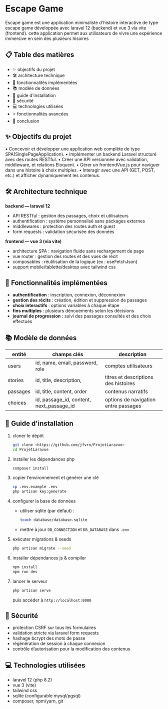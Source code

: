 # Escape Game

Escape game est une application minimaliste d'histoire interactive de type escape game développée avec laravel 12 (backend) et vue 3 via vite (frontend). cette application permet aux utilisateurs de vivre une expérience immersive en sein des plusieurs hisoires

## 📋 Table des matières

* ✨ objectifs du projet
* 🛠️ architecture technique
* 🌟 fonctionnalités implémentées
* 📚 modèle de données
* 🚀 guide d'installation
* 🔐 sécurité
* 💻 technologies utilisées
* ⭐ fonctionnalités avancées
* 📝 conclusion

## ✨ Objectifs du projet

 • Concevoir et développer une application web complète de type SPA(SinglePageApplication).
 • Implémenter un backend Laravel structuré avec des routes RESTful.
 • Créer une API versionnée avec validation, middleware, et relations Eloquent.
 • Gérer un frontendVue.js pour naviguer dans une histoire à choix multiples.
 • Interagir avec une API (GET, POST, etc.) et afficher dynamiquement les contenus.

## 🛠️ Architecture technique

**backend — laravel 12**

* API RESTful : gestion des passages, choix et utilisateurs
* authentification : système personnalisé sans packages externes
* middlewares : protection des routes auth et guest
* form requests : validation sécurisée des données

**frontend — vue 3 (via vite)**

* architecture SPA : navigation fluide sans rechargement de page
* vue router : gestion des routes et des vues de récit
* composables : réutilisation de la logique (ex : useFetchJson)
* support mobile/tablette/desktop avec tailwind css

## 🌟 Fonctionnalités implémentées

* **authentification** : inscription, connexion, déconnexion
* **gestion des récits** : création, édition et suppression de passages
* **choix interactifs** : options variables à chaque étape
* **fins multiples** : plusieurs dénouements selon les décisions
* **journal de progression** : suivi des passages consultés et des choix effectués

## 📚 Modèle de données

| entité         | champs clés                                 | description                                 |
| -------------- | ------------------------------------------- | ------------------------------------------- |
| users          | id, name, email, password, role             | comptes utilisateurs                        |
| stories        | id, title, description,                     | titres et descriptions des histoires        |
| passages       | id, title, content, order                   | contenus narratifs                          |
| choices        | id, passage\_id, content, next\_passage\_id   | options de navigation entre passages        |

## 🚀 Guide d'installation

1. cloner le dépôt

   ```bash
   git clone <https://github.com/jfvrn/ProjetLaravue>
   cd ProjetLaravue
   ```
2. installer les dépendances php

   ```bash
   composer install
   ```
3. copier l’environnement et générer une clé

   ```bash
   cp .env.example .env
   php artisan key:generate
   ```
4. configurer la base de données

   * utiliser sqlite (par défaut) :

     ```bash
     touch database/database.sqlite
     ```
   * mettre à jour `DB_CONNECTION` et `DB_DATABASE` dans `.env`
5. exécuter migrations & seeds

   ```bash
   php artisan migrate --seed
   ```
6. installer dépendances js & compiler

   ```bash
   npm install
   npm run dev
   ```
7. lancer le serveur

   ```bash
   php artisan serve
   ```

   puis accéder à `http://localhost:8000`

## 🔐 Sécurité

* protection CSRF sur tous les formulaires
* validation stricte via laravel form requests
* hashage bcrypt des mots de passe
* régénération de session à chaque connexion
* contrôle d’autorisation pour la modification des contenus

## 💻 Technologies utilisées

* laravel 12 (php 8.2)
* vue 3 (vite)
* tailwind css
* sqlite (configurable mysql/pgsql)
* composer, npm/yarn, git
